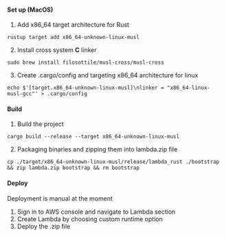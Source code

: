 #### Set up (MacOS)
1. Add x86_64 target architecture for Rust
```shell
rustup target add x86_64-unknown-linux-musl
```
2. Install cross system **C** linker 
```shell
sudo brew install filosottile/musl-cross/musl-cross
```
3. Create .cargo/config and targeting x86_64 architecture for linux 
```
echo $'[target.x86_64-unknown-linux-musl]\nlinker = "x86_64-linux-musl-gcc"' > .cargo/config
```
#### Build
1. Build the project
```shell
cargo build --release --target x86_64-unknown-linux-musl
```
2. Packaging binaries and zipping them into lambda.zip file
```shell
cp ./target/x86_64-unknown-linux-musl/release/lambda_rust ./bootstrap && zip lambda.zip bootstrap && rm bootstrap
```

#### Deploy

Deployment is manual at the moment

1. Sign in to AWS console and navigate to Lambda section
2. Create Lambda by choosing custom runtime option
3. Deploy the .zip file